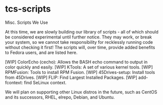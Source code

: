 # tcs-scripts
Misc. Scripts We Use

At this time, we are slowly building our library of scripts - all of which should be considered experimental until further notice.
They may work, or break your system, so we cannot take responsibility for recklessly running code without checking it first!
The scripts will, over time, provide added benefits to Fedora users, and are listed here.

[WIP] ColorEcho (cecho):  Allows the BASH echo command to output in color quickly and easily.
[WIP] KTools:             A set of various kernel tools.
[WIP] RPMFusion:          Tools to install RPM Fusion.
[WIP] 45Drives-setup:     Install tools from 45Drives.
[WIP] FLIP:               Find Largest Installed Packages.
[WIP] add-fcontext:       find SeLinux context.

We will plan on supporting other Linux distros in the future, such as CentOS and its successors, RHEL, elrepo, Debian, and Ubuntu.  
